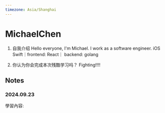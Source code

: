 ```yaml
---
timezone: Asia/Shanghai
---
```


# MichaelChen

1. 自我介绍
Hello everyone, I'm Michael. I work as a software engineer.  iOS Swift｜frontend:  React｜ backend: golang

2. 你认为你会完成本次残酷学习吗？
Fighting!!!!
   
## Notes

<!-- Content_START -->

### 2024.09.23

學習內容: 


### 

<!-- Content_END -->
